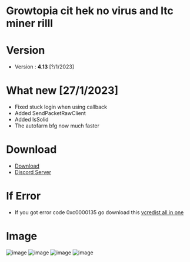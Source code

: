 # Growtopia cit hek no virus and ltc miner rilll
# Version
* Version : <b>4.13</b> [?/1/2023]
# What new [27/1/2023]
* Fixed stuck login when using callback
* Added SendPacketRawClient
* Added IsSolid
* The autofarm bfg now much faster
# Download
* [Download](https://link-center.net/549925/growpai-v413)
* [Discord Server](https://discord.gg/growpai)

# If Error
* If you got error code 0xc0000135 go download this [vcredist all in one](https://www.techpowerup.com/download/visual-c-redistributable-runtime-package-all-in-one)

# Image
![image](https://user-images.githubusercontent.com/53701922/205014438-9e8a3ec7-35c6-40a7-be13-478d01efcc51.png)
![image](https://user-images.githubusercontent.com/53701922/205014492-a8d38d18-4ce4-4a75-ae5c-cdef691195b1.png)
![image](https://user-images.githubusercontent.com/53701922/205014619-203e40a4-3fcb-48c8-ad79-a78c7f983fc1.png)
![image](https://user-images.githubusercontent.com/53701922/205014578-27c85b1f-b075-46b5-9672-2881e22bffb6.png)
